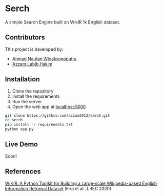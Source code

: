 # Serch
A simple Search Engine built on WikIR 1k English dataset.


## Contributors
This project is developed by:
- [Ahmad Naufan Wicaksonoputra](https://github.com/ana117)
- [Azzam Labib Hakim](https://github.com/azzam2912)


## Installation
1. Clone the repository
2. Install the requirements
3. Run the server
4. Open the web app at [localhost:5000](http://localhost:5000)

```bash
git clone https://github.com/azzam2912/serch.git
cd serch
pip install -r requirements.txt
python app.py
```


## Live Demo
Soon!


## References
[WIKIR: A Python Toolkit for Building a Large-scale Wikipedia-based English Information Retrieval Dataset](https://aclanthology.org/2020.lrec-1.237) (Frej et al., LREC 2020)

